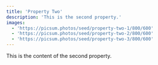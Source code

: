 ```yaml
---
title: 'Property Two'
description: 'This is the second property.'
images:
  - 'https://picsum.photos/seed/property-two-1/800/600'
  - 'https://picsum.photos/seed/property-two-2/800/600'
  - 'https://picsum.photos/seed/property-two-3/800/600'
---
```


This is the content of the second property.
